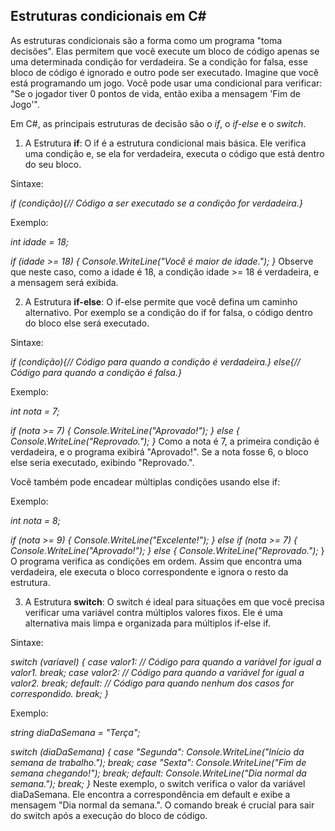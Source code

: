 ## Estruturas condicionais em C#
As estruturas condicionais são a forma como um programa "toma decisões". Elas permitem que você execute um bloco de código apenas se uma determinada condição for verdadeira. Se a condição for falsa, esse bloco de código é ignorado e outro pode ser executado. Imagine que você está programando um jogo. Você pode usar uma condicional para verificar: "Se o jogador tiver 0 pontos de vida, então exiba a mensagem 'Fim de Jogo'".

Em C#, as principais estruturas de decisão são o *if*, o *if-else* e o *switch*.

1. A Estrutura **if**: O if é a estrutura condicional mais básica. Ele verifica uma condição e, se ela for verdadeira, executa o código que está dentro do seu bloco.

Sintaxe:

*if (condição){// Código a ser executado se a condição for verdadeira.}*

Exemplo:

*int idade = 18;*

*if (idade >= 18)*
*{*
    *Console.WriteLine("Você é maior de idade.");*
*}*
Observe que neste caso, como a idade é 18, a condição idade >= 18 é verdadeira, e a mensagem será exibida.

2. A Estrutura **if-else**: O if-else permite que você defina um caminho alternativo. Por exemplo se a condição do if for falsa, o código dentro do bloco else será executado.

Sintaxe:

*if (condição){// Código para quando a condição é verdadeira.}*
*else{// Código para quando a condição é falsa.}*

Exemplo:

*int nota = 7;*

*if (nota >= 7)*
*{*
    *Console.WriteLine("Aprovado!");*
*}*
*else*
*{*
    *Console.WriteLine("Reprovado.");*
*}*
Como a nota é 7, a primeira condição é verdadeira, e o programa exibirá "Aprovado!". Se a nota fosse 6, o bloco else seria executado, exibindo "Reprovado.".

Você também pode encadear múltiplas condições usando else if:

Exemplo: 

*int nota = 8;*

*if (nota >= 9)*
*{*
    *Console.WriteLine("Excelente!");*
*}*
*else if (nota >= 7)*
*{*
    *Console.WriteLine("Aprovado!");*
*}*
*else*
*{*
    *Console.WriteLine("Reprovado.");*
}
O programa verifica as condições em ordem. Assim que encontra uma verdadeira, ele executa o bloco correspondente e ignora o resto da estrutura.

3. A Estrutura **switch**: O switch é ideal para situações em que você precisa verificar uma variável contra múltiplos valores fixos. Ele é uma alternativa mais limpa e organizada para múltiplos if-else if.

Sintaxe:

*switch (variavel)*
*{*
    *case valor1:*
        *// Código para quando a variável for igual a valor1.*
        *break;*
    *case valor2:*
        *// Código para quando a variável for igual a valor2.*
        *break;*
    *default:*
        *// Código para quando nenhum dos casos for correspondido.*
        *break;*
*}*

Exemplo:

*string diaDaSemana = "Terça";*

*switch (diaDaSemana)*
*{*
    *case "Segunda":*
        *Console.WriteLine("Início da semana de trabalho.");*
        *break;*
    *case "Sexta":*
        *Console.WriteLine("Fim de semana chegando!");*
        *break;*
    *default:*
        *Console.WriteLine("Dia normal da semana.");*
        *break;*
*}*
Neste exemplo, o switch verifica o valor da variável diaDaSemana. Ele encontra a correspondência em default e exibe a mensagem "Dia normal da semana.". O comando break é crucial para sair do switch após a execução do bloco de código.
